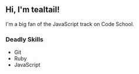 ## Hi, I'm tealtail!

I'm a big fan of the JavaScript track on Code School.

### Deadly Skills
* Git
* Ruby
* JavaScript
